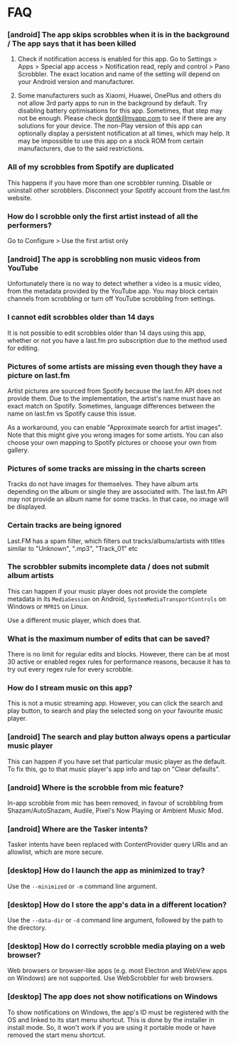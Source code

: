 # FAQ

### [android] The app skips scrobbles when it is in the background / The app says that it has been killed

1. Check if notification access is enabled for this app.
   Go to Settings > Apps > Special app access > Notification read, reply and control > Pano Scrobbler.
   The exact location and name of the setting will depend on your Android version and manufacturer.

2. Some manufacturers such as Xiaomi, Huawei, OnePlus and others do not allow 3rd party apps to run
   in the background by default. Try disabling battery optimisations for this app. Sometimes, that
   step may not be enough. Please check [dontkillmyapp.com](https://dontkillmyapp.com) to see if
   there are any solutions for your device. The non-Play version of this app can optionally display
   a persistent notification at all times, which may help. It may be impossible to use this app on a
   stock ROM from certain manufacturers, due to the said restrictions.

### All of my scrobbles from Spotify are duplicated

This happens if you have more than one scrobbler running. Disable or uninstall other scrobblers.
Disconnect your Spotify account from the last.fm website.

### How do I scrobble only the first artist instead of all the performers?

Go to Configure > Use the first artist only

### [android] The app is scrobbling non music videos from YouTube

Unfortunately there is no way to detect whether a video is a music video, from the metadata provided
by the YouTube app. You may block certain channels from scrobbling or turn off YouTube scrobbling
from settings.

### I cannot edit scrobbles older than 14 days

It is not possible to edit scrobbles older than 14 days using this app, whether or not you have a
last.fm pro subscription due to the method used for editing.

### Pictures of some artists are missing even though they have a picture on last.fm

Artist pictures are sourced from Spotify because the last.fm API does not provide them. Due to the
implementation, the artist's name must have an exact match on Spotify. Sometimes, language
differences between the name on last.fm vs Spotify cause this issue.

As a workaround, you can enable "Approximate search for artist images". Note that this might give
you wrong images for some artists. You can also choose your own mapping to Spotify pictures or
choose your own from gallery.

### Pictures of some tracks are missing in the charts screen

Tracks do not have images for themselves. They have album arts depending on the album or single they
are associated with. The last.fm API may not provide an album name for some tracks. In that case, no
image will be displayed.

### Certain tracks are being ignored

Last.FM has a spam filter, which filters out tracks/albums/artists with titles similar to
"Unknown", ".mp3", "Track_01" etc

### The scrobbler submits incomplete data / does not submit album artists

This can happen if your music player does not provide the complete metadata in its
`MediaSession` on Android, `SystemMediaTransportControls` on Windows or `MPRIS` on Linux.

Use a different music player, which does that.

### What is the maximum number of edits that can be saved?

There is no limit for regular edits and blocks. However, there can be at most 30 active or enabled
regex rules for performance reasons, because it has to try out every regex rule for every scrobble.

### How do I stream music on this app?

This is not a music streaming app. However, you can click the search and play button, to search and
play the selected song on your favourite music player.

### [android] The search and play button always opens a particular music player

This can happen if you have set that particular music player as the default. To fix this, go to that
music player's app info and tap on "Clear defaults".

### [android] Where is the scrobble from mic feature?

In-app scrobble from mic has been removed, in favour of scrobbling from Shazam/AutoShazam, Audile,
Pixel's Now Playing or Ambient Music Mod.

### [android] Where are the Tasker intents?

Tasker intents have been replaced with ContentProvider query URIs and an allowlist, which are more
secure.

### [desktop] How do I launch the app as minimized to tray?

Use the `--minimized` or `-m` command line argument.

### [desktop] How do I store the app's data in a different location?

Use the `--data-dir` or `-d` command line argument, followed by the path to the directory.

### [desktop] How do I correctly scrobble media playing on a web browser?

Web browsers or browser-like apps (e.g. most Electron and WebView apps on Windows) are not
supported. Use WebScrobbler for web browsers.

### [desktop] The app does not show notifications on Windows

To show notifications on Windows, the app's ID must be registered with the OS and linked to its
start menu shortcut. This is done by the installer in install mode. So, it won't work if you
are using it portable mode or have removed the start menu shortcut.